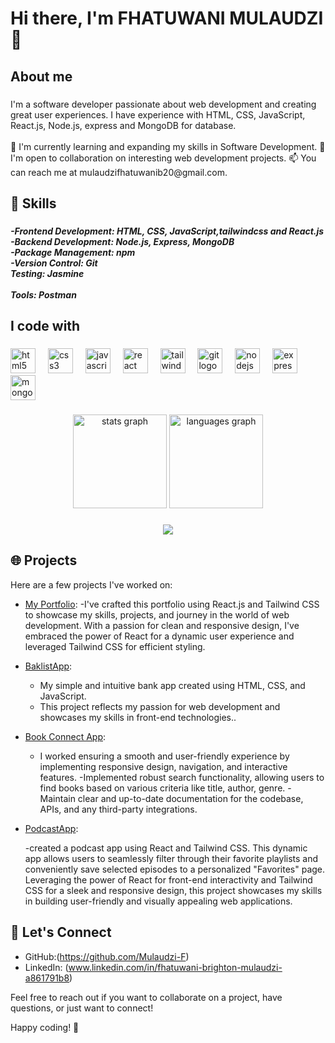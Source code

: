 <h1 align="left">Hi there, I'm FHATUWANI MULAUDZI 👋</h1>

###

<h2 align="left">About me</h2>

###

<p align="left">I'm a  software developer passionate about web development and creating great user experiences. I have experience with HTML, CSS, JavaScript, React.js, Node.js, express and MongoDB for database.<br><br>🌱 I'm currently learning and expanding my skills in Software Development. 🤝 I'm open to collaboration on interesting web development projects. 📫 You can reach me at mulaudzifhatuwanib20@gmail.com.</p>

###

<h2 align="left">🚀 Skills</h2>

###

<h5 align="left">-Frontend Development: HTML, CSS, JavaScript,tailwindcss and React.js<br>-Backend Development: Node.js, Express, MongoDB<br>-Package Management: npm<br>-Version Control: Git<br>Testing: Jasmine</br><br>Tools: Postman</br></h5>

###

<h2 align="left">I code with</h2>

###

<div align="left">
  <img src="https://cdn.jsdelivr.net/gh/devicons/devicon/icons/html5/html5-original.svg" height="40" alt="html5 logo"  />
  <img width="12" />
  <img src="https://cdn.jsdelivr.net/gh/devicons/devicon/icons/css3/css3-original.svg" height="40" alt="css3 logo"  />
  <img width="12" />
  <img src="https://cdn.jsdelivr.net/gh/devicons/devicon/icons/javascript/javascript-original.svg" height="40" alt="javascript logo"  />
  <img width="12" />
  <img src="https://cdn.jsdelivr.net/gh/devicons/devicon/icons/react/react-original.svg" height="40" alt="react logo"  />
  <img width="12" />
  <img src="https://cdn.jsdelivr.net/gh/devicons/devicon/icons/tailwindcss/tailwindcss-original-wordmark.svg" height="40" alt="tailwindcss logo"  />
  <img width="12" />
  <img src="https://cdn.jsdelivr.net/gh/devicons/devicon/icons/git/git-original.svg" height="40" alt="git logo"  />
  <img width="12" />
  <img src="https://cdn.jsdelivr.net/gh/devicons/devicon/icons/nodejs/nodejs-original.svg" height="40" alt="nodejs logo"  />
  <img width="12" />
  <img src="https://cdn.jsdelivr.net/gh/devicons/devicon/icons/express/express-original.svg" height="40" alt="express logo"  />
  <img width="12" />
  <img src="https://cdn.jsdelivr.net/gh/devicons/devicon/icons/mongodb/mongodb-original.svg" height="40" alt="mongodb logo"  />
</div>

###

<div align="center">
  <img src="https://github-readme-stats.vercel.app/api?username=Mulaudzi-F&hide_title=false&hide_rank=false&show_icons=true&include_all_commits=true&count_private=true&disable_animations=false&theme=dracula&locale=en&hide_border=false&order=1" height="150" alt="stats graph"  />
  <img src="https://github-readme-stats.vercel.app/api/top-langs?username=Mulaudzi-F&locale=en&hide_title=false&layout=compact&card_width=320&langs_count=5&theme=dracula&hide_border=false&order=2" height="150" alt="languages graph"  />
</div>

###

<div align="center">
  <img src="https://profile-counter.glitch.me/Mulaudzi-F/count.svg?"  />
</div>

###

## 🌐 Projects

Here are a few projects I've worked on:



- [My Portfolio](https://fhatuwani-mulaudzi-website.netlify.app):
     -I've crafted this portfolio using React.js and Tailwind CSS to showcase my skills, projects, and journey in the world of web 
      development.
      With a passion for clean and responsive design, I've embraced the power of React for a dynamic user experience and leveraged 
     Tailwind 
      CSS for efficient styling.
  
- [BaklistApp](https://fb-banklistapp.netlify.app):
   - My simple and intuitive bank app created using HTML, CSS, and JavaScript.
   -  This project reflects my passion for web development and showcases my skills in front-end technologies..

- [Book Connect App](https://fhatuwanimulaudzibookconnectapp.netlify.app):

   - I worked ensuring a smooth and user-friendly experience by
  implementing responsive design, navigation, and interactive
  features.
  -Implemented robust search functionality, allowing users to find
  books based on various criteria like title, author, genre.
  -Maintain clear and up-to-date documentation for the codebase,
  APIs, and any third-party integrations.

- [PodcastApp](https://soft-cactus-1173d6.netlify.app):
  
     -created a podcast app using React and Tailwind CSS.
      This dynamic app allows users to seamlessly filter through their favorite playlists and conveniently save selected episodes to a 
      personalized "Favorites" page.
    Leveraging the power of React for front-end interactivity and Tailwind CSS for a sleek and responsive design, this project showcases 
    my skills in building user-friendly and visually appealing web applications. 
  
## 💬 Let's Connect

- GitHub:(https://github.com/Mulaudzi-F)
- LinkedIn: (www.linkedin.com/in/fhatuwani-brighton-mulaudzi-a861791b8)


Feel free to reach out if you want to collaborate on a project, have questions, or just want to connect!

Happy coding! 🚀
